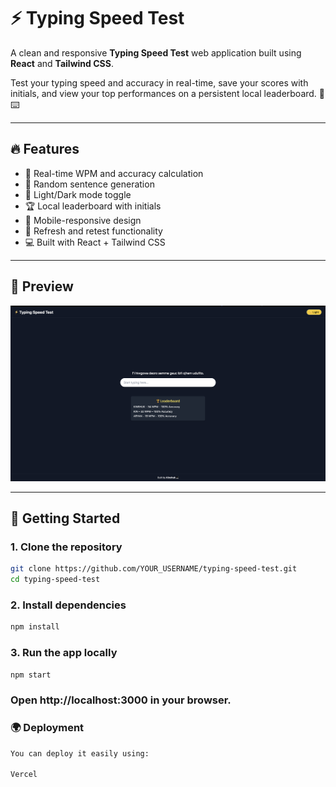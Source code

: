 # ⚡ Typing Speed Test

A clean and responsive **Typing Speed Test** web application built using **React** and **Tailwind CSS**.

Test your typing speed and accuracy in real-time, save your scores with initials, and view your top performances on a persistent local leaderboard. 🧠⌨️

---

## 🔥 Features

- 🎯 Real-time WPM and accuracy calculation
- 🧠 Random sentence generation
- 🎨 Light/Dark mode toggle
- 🏆 Local leaderboard with initials
- 📱 Mobile-responsive design
- 🎯 Refresh and retest functionality
- 💻 Built with React + Tailwind CSS

---

## 📸 Preview

![App Screenshot](./public/preview.png)


---

## 🚀 Getting Started

### 1. Clone the repository

```bash
git clone https://github.com/YOUR_USERNAME/typing-speed-test.git
cd typing-speed-test
```

### 2. Install dependencies
```bash
npm install
```

### 3. Run the app locally
```bash
npm start
```
### Open http://localhost:3000 in your browser.

### 🌍 Deployment
```bash
You can deploy it easily using:

Vercel
```
